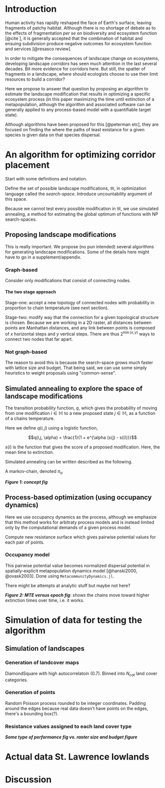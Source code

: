 
# Introduction

Human activity has rapidly reshaped the face of Earth's surface, leaving
fragments of patchy habitat. Although there is no shortage of debate as to the
effects of fragmentation _per se_ on biodiversity and ecosystem function [@cite
], it is generally accepted that the combination of habitat and ensuing
subdivision produce negative outcomes for ecosystem function and services
[@resasco review].

In order to mitigate the consequences of landscape change on ecosystems,
developing landscape _corridors_ has seen much attention in the last several
decades. Bit more evidence for corridors here. But still, the spatter of
fragments in a landscape, where should ecologists choose to use their limit
resources to build a corridor?

Here we propose to answer that question by proposing an algorithm to estimate
the landscape modification that results in optimizing a specific ecosystem
process (in this paper maximizing the time until extinction of a metapopulation,
although the algorithm and associated software can be generally applied to any
process-based model with a quantifiable target state).

Although algorithms have been proposed for this [@peterman etc], they are
focused on finding the where the paths of least existance for a given species is
given data on that species dispersal.


# An algorithm for optimizing corridor placement

Start with some definitions and notation.

Define the set of possible landscape modifications, $\mathfrak{M}$,
in optimization language called the _search-space_.
Introduce uncountability argument of this space.

Because we cannot test every possible modification in $\mathfrak{M}$, we
use simulated annealing, a method for estimating the global optimum of functions
with NP search-spaces.


## Proposing landscape modifications

This is really important. We propose (no pun intended) several algorithms for
generating landscape modifications. Some of the details here might have to go
in a supplement/appendix.

### Graph-based

Consider only modifications that consist of connecting nodes.

#### The two stage approach

Stage-one: accept a new topology of connected nodes with probability in proportion
to chain temperature (see next section).

Stage-two: modify way that the connection for a given topological structure is
chosen. Because we are working in a 2D raster, all distances between points are
Manhattan distances, and any link between points is composed of $x$ horizontal
steps and $y$ vertical steps. There are thus $2^{\min(x,y)}$ ways to connect two
nodes that far apart.


### Not graph-based

The reason to avoid this is because the search-space grows much faster with lattice
size and budget. That being said, we can use some simply heuristics to weight
proposals using "common-sense".   


## Simulated annealing to explore the space of landscape modifications


The transition probability function, $q$, which gives the probability of moving from one
modification $i \in \mathbb{M}$ to a new proposed state $j \in \mathbb{M}$, as a
function of a chains temperature.

Here we define $q(i,j)$ using a logistic function,

$$q(i,j, \alpha) = \frac{1}{1 + e^{\alpha (s(j) - s(i))}}$$

$s(i)$ is the function that gives the score of a proposed modification. Here,
the mean time to extinction.


Simulated annealing can be written described as the following.

A markov-chain, denoted $\pi_\alpha$

***Figure 1: concept fig***


## Process-based optimization (using occupancy dynamics)

Here we use occupancy dynamics as the process, although we emphasize that this
method works for arbitraty process models and is instead limited only by the
computational demands of a given process model.

Compute new resistance surface which gives pairwise potential values for each pair of points.

### Occupancy model

This pairwise potential value becomes normalized dispersal potential in spatially-explicit
metapopulation dynamics model [@hanski2000, @ovask2003]. Done using `MetacommunityDynamics.jl`.

There might be attempts at analytic stuff but maybe not here?


***Figure 2: MTE versus epoch fig***: shows the chains move toward higher extinction times over time, i.e. it works.


# Simulation of data for testing the algorithm

## Simulation of landscapes

### Generation of landcover maps

DiamondSquare with high autocorrelatoin (0.7). Binned into $N_{cat}$ land cover
categories.

### Generation of points

Random Poisson process rounded to be integer coordinates. Padding around the edges
because real data doesn't have points on the edges, there's a bounding box(?).

### Resistance values assigned to each land cover type



***Some type of performance fig vs. raster size and budget figure***

# Actual data St. Lawrence lowlands




# Discussion
